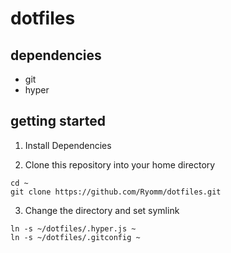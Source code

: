 # dotfiles

## dependencies

- git
- hyper

## getting started

1. Install Dependencies

2. Clone this repository into your home directory
  ```
  cd ~
  git clone https://github.com/Ryomm/dotfiles.git
  ```

3. Change the directory and set symlink
  ```
  ln -s ~/dotfiles/.hyper.js ~
  ln -s ~/dotfiles/.gitconfig ~
  ```


